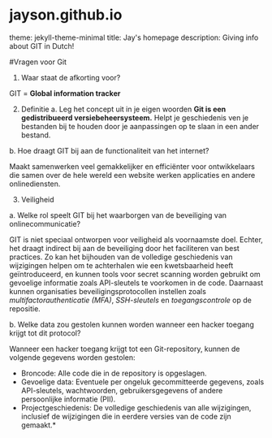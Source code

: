 # jayson.github.io
theme: jekyll-theme-minimal
title: Jay's homepage
description: Giving info about GIT in Dutch!

#Vragen voor Git

1.    Waar staat de afkorting voor?

GIT = **Global information tracker**

2.    Definitie
a.    Leg het concept uit in je eigen woorden
**Git is een gedistribueerd versiebeheersysteem.** Helpt je geschiedenis ven je bestanden bij te houden door je aanpassingen op te slaan in een ander bestand.

b.    Hoe draagt GIT bij aan de functionaliteit van het internet?

Maakt samenwerken veel gemakkelijker en efficiënter voor ontwikkelaars die samen over de hele wereld een website werken applicaties en andere onlinediensten. 

3.    Veiligheid

a.    Welke rol speelt GIT bij het waarborgen van de beveiliging van onlinecommunicatie?

GIT is niet speciaal ontworpen voor veiligheid als voornaamste doel. Echter, het draagt indirect bij aan de beveiliging door het faciliteren van best practices. Zo kan het bijhouden van de volledige geschiedenis van wijzigingen helpen om te achterhalen wie een kwetsbaarheid heeft geïntroduceerd, en kunnen tools voor secret scanning worden gebruikt om gevoelige informatie zoals API-sleutels te voorkomen in de code. Daarnaast kunnen organisaties beveiligingsprotocollen instellen zoals *multifactorauthenticatie (MFA)*, *SSH-sleutels* en *toegangscontrole* op de repositie.

b.    Welke data zou gestolen kunnen worden wanneer een hacker toegang krijgt tot dit protocol?

Wanneer een hacker toegang krijgt tot een Git-repository, kunnen de volgende gegevens worden gestolen: 
* Broncode: Alle code die in de repository is opgeslagen.
* Gevoelige data: Eventuele per ongeluk gecommitteerde gegevens, zoals API-sleutels, wachtwoorden,   gebruikersgegevens of andere persoonlijke informatie (PII).
*  Projectgeschiedenis: De volledige geschiedenis van alle wijzigingen, inclusief de wijzigingen die in eerdere versies van de code zijn gemaakt.*
